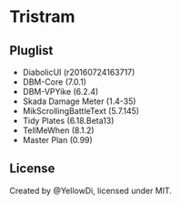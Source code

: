 Tristram
====

## Pluglist

- DiabolicUI (r20160724163717)
- DBM-Core (7.0.1)
- DBM-VPYike (6.2.4)
- Skada Damage Meter (1.4-35)
- MikScrollingBattleText (5.7.145)
- Tidy Plates (6.18.Beta13)
- TellMeWhen (8.1.2)
- Master Plan (0.99)

## License

Created by @YellowDi, licensed under MIT.



